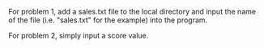 For problem 1, add a sales.txt file to the local directory and input the name of the file (i.e. "sales.txt" for the example) into the program.

For problem 2, simply input a score value.